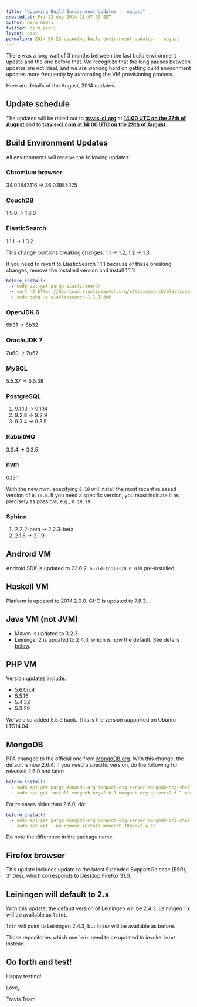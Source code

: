 ```yaml
---
title: "Upcoming Build Environment Updates -- August"
created_at: Fri 22 Aug 2014 11:47:30 EDT
author: Hiro Asari
twitter: hiro_asari
layout: post
permalink: 2014-08-22-upcoming-build-environment-updates----august
---
```


There was a long wait of 3 months between the last build environment update
and the one before that.
We recognize that the long pauses between updates are not ideal, and
we are working hard on getting build environment updates
more frequently by automating the VM provisioning process.

Here are details of the August, 2014 updates.

## Update schedule

The updates will be rolled out to
**[travis-ci.org](https://travis-ci.org)** at **[14:00 UTC on the 27th of August](http://everytimezone.com/#2014-8-27,120,cn3)** and
to **[travis-ci.com](https://travis-ci.com)** at **[14:00 UTC on the 29th of August](http://everytimezone.com/#2014-8-29,120,cn3)**.

## Build Environment Updates

All environments will receive the following updates:

### Chromium browser

34.0.1847.116 → 36.0.1985.125

### CouchDB

1.5.0 → 1.6.0

### ElasticSearch

1.1.1 → 1.3.2

This change contains breaking changes: [1.1 → 1.2](http://www.elasticsearch.org/blog/elasticsearch-1-2-0-released/),
[1.2 → 1.3](http://www.elasticsearch.org/downloads/1-3-0/).

If you need to revert to ElasticSearch 1.1.1 because of these breaking changes,
remove the installed version and install 1.1.1:

```yaml
before_install:
  - sudo apt-get purge elasticsearch
  - curl -O https://download.elasticsearch.org/elasticsearch/elasticsearch/elasticsearch-1.1.1.deb
  - sudo dpkg -i elasticsearch-1.1.1.deb
```

### OpenJDK 6

6b31 → 6b32

### OracleJDK 7

7u60 → 7u67

### MySQL

5.5.37 → 5.5.38

### PostgreSQL

1. 9.1.13 → 9.1.14
1. 9.2.8 → 9.2.9
1. 9.3.4 → 9.3.5

### RabbitMQ

3.3.4 → 3.3.5

### nvm

0.13.1

With the new nvm, specifying `0.10` will install
the most recent released version of `0.10.x`.
If you need a specific version, you must indicate it as
precisely as possible; e.g., `0.10.29`.

### Sphinx

1. 2.2.2-beta → 2.2.3-beta
1. 2.1.8 → 2.1.9

## Android VM

Android SDK is updated to 23.0.2.
`build-tools-20.0.0` is pre-installed.

## Haskell VM

Platform is updated to 2014.2.0.0.
GHC is updated to 7.8.3.

## Java VM (not JVM)

* Maven is updated to 3.2.3.
* Leiningen2 is updated to 2.4.3, which is now the default. See details [below](#leiningen-will-default-to-2x).

## PHP VM

Version updates include:

* 5.6.0rc4
* 5.5.16
* 5.4.32
* 5.3.29

We've also added 5.5.9 back. This is the version supported on Ubuntu LTS14.04.

## MongoDB

PPA changed to the official one from [MongoDB.org](http://www.mongodb.org/).
With this change, the default is now 2.6.4.
If you need a specific version, do the following for releases 2.6.0 and later:

```yaml
before_install:
  - sudo apt-get purge mongodb-org mongodb-org-server mongodb-org-shell mongodb-org-mongos mongodb-org-tools
  - sudo apt-get install mongodb-org=2.6.1 mongodb-org-server=2.6.1 mongodb-org-shell=2.6.1 mongodb-org-mongos=2.6.1 mongodb-org-tools=2.6.1
```

For releases older than 2.6.0, do:

```yaml
before_install:
  - sudo apt-get purge mongodb-org mongodb-org-server mongodb-org-shell mongodb-org-mongos mongodb-org-tools
  - sudo apt-get --no-remove install mongodb-10gen=2.4.10
```

Do note the difference in the package name.

## Firefox browser

This update includes update to the latest Extended Support Release (ESR),
31.0esr, which corresponds to Desktop Firefox 31.0.

## Leiningen will default to 2.x

With this update, the default version of Leiningen will be 2.4.3.
Leiningen 1.x will be available as `lein1`.

`lein` will point to Leiningen 2.4.3, but `lein2` will be available as before.

Those repositories which use `lein` need to be updated to invoke `lein1` instead.

## Go forth and test!

Happy testing!

Love,

Travis Team
